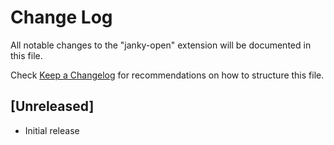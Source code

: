 # Change Log

All notable changes to the "janky-open" extension will be documented in this file.

Check [Keep a Changelog](http://keepachangelog.com/) for recommendations on how to structure this file.

## [Unreleased]

- Initial release